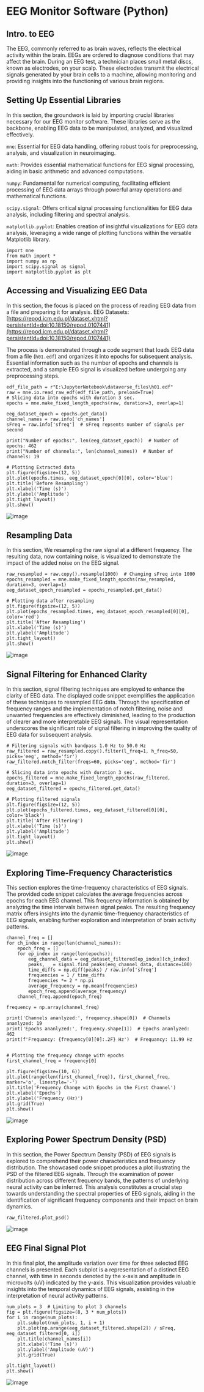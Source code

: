 # EEG Monitor Software (Python)
## Intro. to EEG
The EEG, commonly referred to as brain waves, reflects the electrical activity within the brain. EEGs are ordered to diagnose conditions that may affect the brain. During an EEG test, a technician places small metal discs, known as electrodes, on your scalp. These electrodes transmit the electrical signals generated by your brain cells to a machine, allowing monitoring and providing insights into the functioning of various brain regions.

## Setting Up Essential Libraries
In this section, the groundwork is laid by importing crucial libraries necessary for our EEG monitor software. These libraries serve as the backbone, enabling EEG data to be manipulated, analyzed, and visualized effectively.

`mne`: Essential for EEG data handling, offering robust tools for preprocessing, analysis, and visualization in neuroimaging.

`math`: Provides essential mathematical functions for EEG signal processing, aiding in basic arithmetic and advanced computations.

`numpy`: Fundamental for numerical computing, facilitating efficient processing of EEG data arrays through powerful array operations and mathematical functions.

`scipy.signal`: Offers critical signal processing functionalities for EEG data analysis, including filtering and spectral analysis.

`matplotlib.pyplot`: Enables creation of insightful visualizations for EEG data analysis, leveraging a wide range of plotting functions within the versatile Matplotlib library.

```
import mne
from math import *
import numpy as np
import scipy.signal as signal
import matplotlib.pyplot as plt
```

## Accessing and Visualizing EEG Data
In this section, the focus is placed on the process of reading EEG data from a file and preparing it for analysis. EEG Datasets: [https://repod.icm.edu.pl/dataset.xhtml?persistentId=doi:10.18150/repod.0107441](https://repod.icm.edu.pl/dataset.xhtml?persistentId=doi:10.18150/repod.0107441)

The process is demonstrated through a code segment that loads EEG data from a file (`h01.edf`) and organizes it into epochs for subsequent analysis. Essential information such as the number of epochs and channels is extracted, and a sample EEG signal is visualized before undergoing any preprocessing steps.

```
edf_file_path = r"E:\JupyterNotebook\dataverse_files\h01.edf"
raw = mne.io.read_raw_edf(edf_file_path, preload=True)
# Slicing data into epochs with duration 3 sec.
epochs = mne.make_fixed_length_epochs(raw, duration=3, overlap=1)

eeg_dataset_epoch = epochs.get_data()
channel_names = raw.info['ch_names']
sFreq = raw.info['sfreq']  # sFreq repsents number of signals per second

print("Number of epochs:", len(eeg_dataset_epoch))  # Number of epochs: 462
print("Number of channels:", len(channel_names))  # Number of channels: 19

# Plotting Extracted data
plt.figure(figsize=(12, 5))
plt.plot(epochs.times, eeg_dataset_epoch[0][0], color='blue')
plt.title('Before Resampling')
plt.xlabel('Time (s)')
plt.ylabel('Amplitude')
plt.tight_layout()
plt.show()
```
![image](https://github.com/user-attachments/assets/2f869b04-859e-47ce-a2bf-814ad2332e4e)


## Resampling Data
In this section, We resampling the raw signal at a different frequency. The resulting data, now containing noise, is visualized to demonstrate the impact of the added noise on the EEG signal.

```
raw_resampled = raw.copy().resample(1000)  # Changing sFreq into 1000
epochs_resampled = mne.make_fixed_length_epochs(raw_resampled, duration=3, overlap=1)
eeg_dataset_epoch_resampled = epochs_resampled.get_data()

# Plotting data after resampling
plt.figure(figsize=(12, 5))
plt.plot(epochs_resampled.times, eeg_dataset_epoch_resampled[0][0], color='red')
plt.title('After Resampling')
plt.xlabel('Time (s)')
plt.ylabel('Amplitude')
plt.tight_layout()
plt.show()
```
![image](https://github.com/user-attachments/assets/e3a47e71-82b6-4bd4-bc8c-6d6aa0300118)


## Signal Filtering for Enhanced Clarity
In this section, signal filtering techniques are employed to enhance the clarity of EEG data. The displayed code snippet exemplifies the application of these techniques to resampled EEG data. Through the specification of frequency ranges and the implementation of notch filtering, noise and unwanted frequencies are effectively diminished, leading to the production of clearer and more interpretable EEG signals. The visual representation underscores the significant role of signal filtering in improving the quality of EEG data for subsequent analysis.

```
# Filtering signals with bandpass 1.0 Hz to 50.0 Hz
raw_filtered = raw_resampled.copy().filter(l_freq=1, h_freq=50, picks='eeg', method='fir')
raw_filtered.notch_filter(freqs=60, picks='eeg', method='fir')

# Slicing data into epochs with duration 3 sec.
epochs_filtered = mne.make_fixed_length_epochs(raw_filtered, duration=3, overlap=1)
eeg_dataset_filtered = epochs_filtered.get_data()

# Plotting filtered signals
plt.figure(figsize=(12, 5))
plt.plot(epochs_filtered.times, eeg_dataset_filtered[0][0], color='black')
plt.title('After Filtering')
plt.xlabel('Time (s)')
plt.ylabel('Amplitude')
plt.tight_layout()
plt.show()
```
![image](https://github.com/user-attachments/assets/e4501459-e9ff-4f80-bc62-97904be74ddc)


## Exploring Time-Frequency Characteristics
This section explores the time-frequency characteristics of EEG signals. The provided code snippet calculates the average frequencies across epochs for each EEG channel. This frequency information is obtained by analyzing the time intervals between signal peaks. The resulting frequency matrix offers insights into the dynamic time-frequency characteristics of EEG signals, enabling further exploration and interpretation of brain activity patterns.

```
channel_freq = []
for ch_index in range(len(channel_names)):
    epoch_freq = []
    for ep_index in range(len(epochs)):
        eeg_channel_data = eeg_dataset_filtered[ep_index][ch_index]
        peaks, _ = signal.find_peaks(eeg_channel_data, distance=100)
        time_diffs = np.diff(peaks) / raw.info['sfreq']
        frequencies = 1 / time_diffs
        frequencies *= 2 * np.pi
        average_frequency = np.mean(frequencies)
        epoch_freq.append(average_frequency)
    channel_freq.append(epoch_freq)

frequency = np.array(channel_freq)

print('Channels ananlyzed:', frequency.shape[0])  # Channels ananlyzed: 19
print('Epochs ananlyzed:', frequency.shape[1])  # Epochs ananlyzed: 462
print(f'Frequancy: {frequency[0][0]:.2F} Hz')  # Frequancy: 11.99 Hz


# Plotting the frequency change with epochs
first_channel_freq = frequency[0]

plt.figure(figsize=(10, 6))
plt.plot(range(len(first_channel_freq)), first_channel_freq, marker='o', linestyle='-')
plt.title('Frequency Change with Epochs in the First Channel')
plt.xlabel('Epochs')
plt.ylabel('Frequency (Hz)')
plt.grid(True)
plt.show()
```
![image](https://github.com/user-attachments/assets/b84cca3a-c010-46b2-854a-5d5a8a4f2073)


## Exploring Power Spectrum Density (PSD)
In this section, the Power Spectrum Density (PSD) of EEG signals is explored to comprehend their power characteristics and frequency distribution. The showcased code snippet produces a plot illustrating the PSD of the filtered EEG signals. Through the examination of power distribution across different frequency bands, the patterns of underlying neural activity can be inferred. This analysis constitutes a crucial step towards understanding the spectral properties of EEG signals, aiding in the identification of significant frequency components and their impact on brain dynamics.

```
raw_filtered.plot_psd()
```
![image](https://github.com/user-attachments/assets/2a3f265a-ac9b-49ed-84cb-cbc453446146)


## EEG Final Signal Plot
In this final plot, the amplitude variation over time for three selected EEG channels is presented. Each subplot is a representation of a distinct EEG channel, with time in seconds denoted by the x-axis and amplitude in microvolts (uV) indicated by the y-axis. This visualization provides valuable insights into the temporal dynamics of EEG signals, assisting in the interpretation of neural activity patterns.

```
num_plots = 3  # Limiting to plot 3 channels
fig = plt.figure(figsize=(8, 3 * num_plots))
for i in range(num_plots):
    plt.subplot(num_plots, 1, i + 1)
    plt.plot(np.arange(eeg_dataset_filtered.shape[2]) / sFreq, eeg_dataset_filtered[0, i])
    plt.title(channel_names[i])
    plt.xlabel('Time (s)')
    plt.ylabel('Amplitude (uV)')
    plt.grid(True)

plt.tight_layout()
plt.show()
```
![image](https://github.com/user-attachments/assets/16d36ac6-626d-461e-ad09-c123c1f46204)


